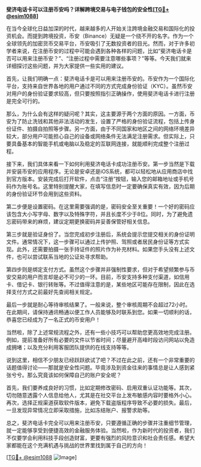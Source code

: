 **斐济电话卡可以注册币安吗？详解跨境交易与电子钱包的安全性[[TG💪+ @esim1088](https://t.me/s/esim1088)]**

在当今全球化日益加深的时代，越来越多的人开始关注跨境金融交易和国际化的投资机会。而提到跨境投资，币安（Binance）无疑是一个绕不开的名字。作为一个全球领先的加密货币交易平台，币安吸引了无数投资者的目光。然而，对于许多初学者来说，在注册币安的过程中可能会遇到各种各样的问题，比如“斐济电话卡是否可以用来注册币安？”、“注册过程中需要注意哪些事项？”等等。今天我们就来详细探讨这些问题，并为大家提供一些实用的建议。

首先，让我们明确一点：斐济电话卡是可以用来注册币安的。币安作为一个国际化平台，支持来自世界各地的用户通过不同的方式完成身份验证（KYC）。虽然币安对用户的身份验证要求较高，但只要按照指引正确操作，使用斐济电话卡进行注册是完全可行的。

那么，为什么会有这样的疑问呢？其实，这主要源于两个方面的原因。一方面，币安为了防止洗钱和其他非法活动的发生，设置了严格的身份验证流程，包括上传身份证件、拍摄自拍照等步骤。另一方面，由于不同国家和地区之间的网络环境差异较大，部分用户可能担心自己的设备或网络条件无法满足注册需求。但实际上，只要具备基本的智能手机或电脑以及稳定的互联网连接，就能顺利完成整个注册过程。

接下来，我们具体来看一下如何利用斐济电话卡成功注册币安。第一步当然是下载并安装币安的应用程序。无论是安卓还是iOS系统，都可以轻松地从应用商店中找到官方版本。安装完成后打开软件，点击“注册”按钮，输入您的邮箱地址或手机号码作为账号名。这里特别提醒大家，在填写信息时一定要确保真实有效，因为后期的身份验证环节会用到这些资料。

第二步便是设置密码。在这里需要强调的是，密码安全至关重要！一个好的密码应该包含大小写字母、数字以及特殊字符，并且长度不少于8位。同时，为了避免遗忘密码带来的麻烦，建议定期更换密码并妥善保管好相关信息。

第三步就是验证身份了。当您完成初步注册后，系统会提示您提交相关的身份证明文件。通常情况下，这一步骤可以通过上传护照、驾照或者居民身份证等方式实现。此外，还需要拍摄一张手持证件的照片作为补充材料。如果您手头没有上述文件，也可以尝试联系当地的公证处寻求帮助。

第四步则是绑定支付方式。虽然这个步骤并非强制性要求，但对于希望频繁参与币安交易的用户而言却是必不可少的一环。目前，币安支持多种支付渠道，如信用卡、借记卡、银行转账等。不过值得注意的是，某些地区可能存在限制，因此在选择支付方式之前最好先查阅相关规定。

最后一步就是耐心等待审核结果了。一般来说，整个审核周期不会超过72小时。在此期间，请保持通讯畅通以便工作人员能够及时联系到您。如果一切顺利的话，恭喜您已经成为了一名正式的币安用户！

当然啦，除了上述常规流程之外，还有一些小技巧可以帮助您更高效地完成注册。例如，提前准备好所有必要的文件以节省时间；尽量避开高峰时段访问网站以免造成拥堵；以及充分利用客服团队提供的在线支持等等。

说到这里，相信不少朋友已经跃跃欲试了吧？不过在此之前，还有一个非常重要的话题值得讨论——那就是安全性问题。毕竟涉及到资金往来的事情总是让人感到紧张兮兮。那么究竟该如何保障自己的账户安全呢？

首先，我们要养成良好的习惯，比如定期修改密码、启用双重认证功能等。其次，切勿随意透露个人信息给他人，尤其是在社交平台上发布敏感内容时要格外小心。再次，选择正规渠道获取软件版本，避免下载盗版程序导致不必要的损失。最后，一旦发现异常情况立即采取措施，比如冻结账户、报警求助等。

总之，斐济电话卡完全可以用来注册币安，只要遵循正确的步骤并注重细节管理，就一定能够享受到便捷高效的金融服务体验。当然啦，作为新时代的投资者，我们不仅要学会利用科技手段创造财富，更要有强烈的风险意识和社会责任感。希望大家都能在这个充满机遇与挑战的世界里找到属于自己的方向！

[[TG💪+ @esim1088](https://t.me/s/esim1088) ![Image](https://i.postimg.cc/4NQfJmqS/Snipaste-2025-05-13-00-14-12.png)]